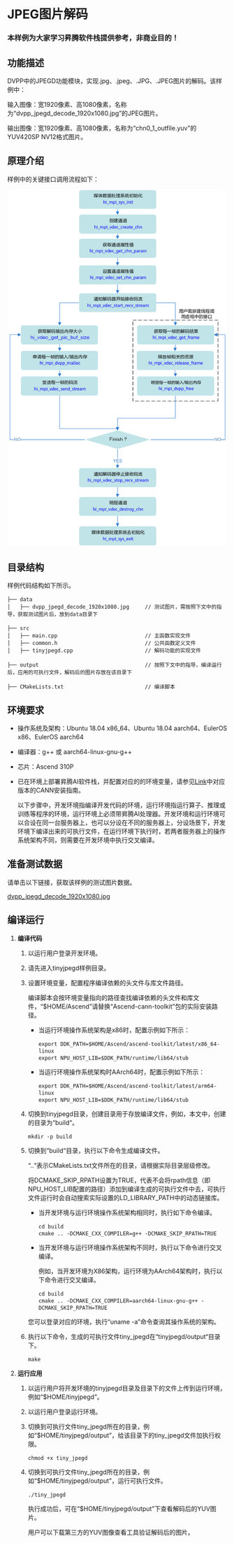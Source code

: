 # JPEG图片解码<a name="ZH-CN_TOPIC_0000001073131184"></a>

### 本样例为大家学习昇腾软件栈提供参考，非商业目的！

## 功能描述<a name="section09679311389"></a>

DVPP中的JPEGD功能模块，实现.jpg、.jpeg、.JPG、.JPEG图片的解码。该样例中：

输入图像：宽1920像素、高1080像素，名称为“dvpp_jpegd_decode_1920x1080.jpg”的JPEG图片。

输出图像：宽1920像素、高1080像素，名称为“chn0_1_outfile.yuv”的YUV420SP NV12格式图片。

## 原理介绍<a name="section19985135703818"></a>

样例中的关键接口调用流程如下：

![输入图片说明](jpegd.png)

## 目录结构<a name="section1394162513386"></a>

样例代码结构如下所示。

```
├── data
│   ├── dvpp_jpegd_decode_1920x1080.jpg     // 测试图片，需按照下文中的指导，获取测试图片后，放到data目录下

├── src
│   ├── main.cpp                            // 主函数实现文件
│   ├── common.h                            // 公共函数定义文件
│   ├── tinyjpegd.cpp                       // 解码功能的实现文件

├── output                                  // 按照下文中的指导，编译运行后，应用的可执行文件，解码后的图片存放在该目录下

├── CMakeLists.txt                          // 编译脚本

```

## 环境要求<a name="section3833348101215"></a>

-   操作系统及架构：Ubuntu 18.04 x86\_64、Ubuntu 18.04 aarch64、EulerOS x86、EulerOS aarch64
-   编译器：g++ 或 aarch64-linux-gnu-g++
-   芯片：Ascend 310P
-   已在环境上部署昇腾AI软件栈，并配置对应的的环境变量，请参见[Link](https://www.hiascend.com/document)中对应版本的CANN安装指南。

     以下步骤中，开发环境指编译开发代码的环境，运行环境指运行算子、推理或训练等程序的环境，运行环境上必须带昇腾AI处理器。开发环境和运行环境可以合设在同一台服务器上，也可以分设在不同的服务器上，分设场景下，开发环境下编译出来的可执行文件，在运行环境下执行时，若两者服务器上的操作系统架构不同，则需要在开发环境中执行交叉编译。


## 准备测试数据<a name="section13133171616100"></a>

请单击以下链接，获取该样例的测试图片数据。

[dvpp_jpegd_decode_1920x1080.jpg](https://obs-9be7.obs.cn-east-2.myhuaweicloud.com/data/dvpp_sample_input_data/dvpp_jpegd_decode_1920x1080.jpg)

## 编译运行<a name="section13133171616172"></a>

1. **编译代码** 

    1. 以运行用户登录开发环境。

    2. 请先进入tinyjpegd样例目录。

    3. 设置环境变量，配置程序编译依赖的头文件与库文件路径。

          编译脚本会按环境变量指向的路径查找编译依赖的头文件和库文件，“$HOME/Ascend”请替换“Ascend-cann-toolkit”包的实际安装路径。
   
          -   当运行环境操作系统架构是x86时，配置示例如下所示：
        
              ```
              export DDK_PATH=$HOME/Ascend/ascend-toolkit/latest/x86_64-linux
              export NPU_HOST_LIB=$DDK_PATH/runtime/lib64/stub
              ```
   
          -   当运行环境操作系统架构时AArch64时，配置示例如下所示：
        
              ```
              export DDK_PATH=$HOME/Ascend/ascend-toolkit/latest/arm64-linux
              export NPU_HOST_LIB=$DDK_PATH/runtime/lib64/stub
              ```
   
    4. 切换到tinyjpegd目录，创建目录用于存放编译文件，例如，本文中，创建的目录为“build“。

        ```
        mkdir -p build
        ```

   
    5. 切换到“build“目录，执行以下命令生成编译文件。

        “..“表示CMakeLists.txt文件所在的目录，请根据实际目录层级修改。

        将DCMAKE\_SKIP\_RPATH设置为TRUE，代表不会将rpath信息（即NPU_HOST_LIB配置的路径）添加到编译生成的可执行文件中去，可执行文件运行时会自动搜索实际设置的LD_LIBRARY_PATH中的动态链接库。

         -   当开发环境与运行环境操作系统架构相同时，执行如下命令编译。

             ```
             cd build
             cmake .. -DCMAKE_CXX_COMPILER=g++ -DCMAKE_SKIP_RPATH=TRUE
             ```
   
         -   当开发环境与运行环境操作系统架构不同时，执行以下命令进行交叉编译。

             例如，当开发环境为X86架构，运行环境为AArch64架构时，执行以下命令进行交叉编译。
          
             ```
             cd build
             cmake .. -DCMAKE_CXX_COMPILER=aarch64-linux-gnu-g++ -DCMAKE_SKIP_RPATH=TRUE
             ```
          
          您可以登录对应的环境，执行“uname -a”命令查询其操作系统的架构。

    6. 执行以下命令，生成的可执行文件tiny_jpegd在“tinyjpegd/output“目录下。
   
       ```
       make
       ```
   
2. **运行应用** 

    1. 以运行用户将开发环境的tinyjpegd目录及目录下的文件上传到运行环境，例如“$HOME/tinyjpegd”。

    2. 以运行用户登录运行环境。

    3. 切换到可执行文件tiny_jpegd所在的目录，例如“$HOME/tinyjpegd/output”，给该目录下的tiny_jpegd文件加执行权限。

       ```
       chmod +x tiny_jpegd
       ```

     4. 切换到可执行文件tiny_jpegd所在的目录，例如“$HOME/tinyjpegd/output”，运行可执行文件。

        ```
        ./tiny_jpegd
        ```

         执行成功后，可在“$HOME/tinyjpegd/output”下查看解码后的YUV图片。

         用户可以下载第三方的YUV图像查看工具验证解码后的图片。
